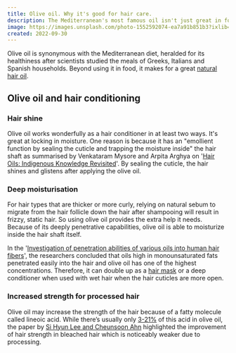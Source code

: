 ```yaml
---
title: Olive oil. Why it's good for hair care.
description: The Mediterranean's most famous oil isn't just great in food.
image: https://images.unsplash.com/photo-1552592074-ea7a91b851b3?ixlib=rb-1.2.1&ixid=eyJhcHBfaWQiOjEyMDd9&auto=format&fit=crop&w=1000&q=80
created: 2022-09-30
---
```


Olive oil is synonymous with the Mediterranean diet, heralded for its healthiness after scientists studied the meals of Greeks, Italians and Spanish households. Beyond using it in food, it makes for a great [natural hair oil](/guides/natural-hair-oil/).

## Olive oil and hair conditioning

### Hair shine

Olive oil works wonderfully as a hair conditioner in at least two ways. It's great at locking in moisture. One reason is because it has an "emollient function by sealing the cuticle and trapping the moisture inside" the hair shaft as summarised by Venkataram Mysore and Arpita Arghya on '[Hair Oils: Indigenous Knowledge Revisited](https://www.ncbi.nlm.nih.gov/pmc/articles/PMC9231528/
)'. By sealing the cuticle, the hair shines and glistens after applying the olive oil.

### Deep moisturisation

For hair types that are thicker or more curly, relying on natural sebum to migrate from the hair follicle down the hair after shampooing will result in frizzy, static hair. So using olive oil provides the extra help it needs. Because of its deeply penetrative capabilities, olive oil is able to moisturize inside the hair shaft itself.

In the '[Investigation of penetration abilities of various oils into human hair fibers](https://pubmed.ncbi.nlm.nih.gov/16258695/)', the researchers concluded that oils high in monounsaturated fats penetrated easily into the hair and olive oil has one of the highest concentrations. Therefore, it can double up as a [hair mask](/guides/hair-masks) or a deep conditioner when used with wet hair when the hair cuticles are more open.

### Increased strength for processed hair

Olive oil may increase the strength of the hair because of a fatty molecule called lineoic acid. While there’s usually only [3-21%](https://www.ncbi.nlm.nih.gov/pmc/articles/PMC7982730) of this acid in olive oil, the paper by [Si Hyun Lee and Cheunsoon Ahn](https://fashionandtextiles.springeropen.com/articles/10.1186/s40691-021-00282-5) highlighted the improvement of hair strength in bleached hair which is noticeably weaker due to processing.